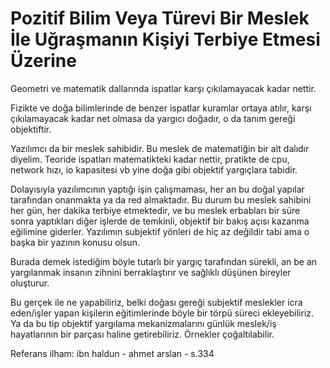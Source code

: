 # Pozitif Bilim Veya Türevi Bir Meslek İle Uğraşmanın Kişiyi Terbiye Etmesi Üzerine

Geometri ve matematik dallarında ispatlar karşı çıkılamayacak kadar nettir.

Fizikte ve doğa bilimlerinde de benzer ispatlar kuramlar ortaya atılır, karşı
çıkılamayacak kadar net olmasa da yargıcı doğadır, o da tanım gereği
objektiftir.

Yazılımcı da bir meslek sahibidir. Bu meslek de matematiğin bir alt dalıdır
diyelim. Teoride ispatları matematikteki kadar nettir, pratikte de cpu, network
hızı, io kapasitesi vb yine doğa gibi objektif yargıçlara tabidir.

Dolayısıyla yazılımcının yaptığı işin çalışmaması, her an bu doğal yapılar
tarafından onanmakta ya da red almaktadır. Bu durum bu meslek sahibini her gün,
her dakika terbiye etmektedir, ve bu meslek erbabları bir süre sonra yaptıkları
diğer işlerde de temkinli, objektif bir bakış açısı kazanma eğilimine giderler.
Yazılımın subjektif yönleri de hiç az değildir tabi ama o başka bir yazının
konusu olsun.

Burada demek istediğim böyle tutarlı bir yargıç tarafından sürekli, an be an
yargılanmak insanın zihnini berraklaştırır ve sağlıklı düşünen bireyler
oluşturur.

Bu gerçek ile ne yapabiliriz, belki doğası gereği subjektif meslekler icra
eden/işler yapan kişilerin eğitimlerinde böyle bir törpü süreci ekleyebiliriz.
Ya da bu tip objektif yargılama mekanizmalarını günlük meslek/iş hayatlarının
bir parçası haline getirebiliriz. Örnekler çoğaltılabilir.

Referans ilham: ibn haldun - ahmet arslan - s.334
